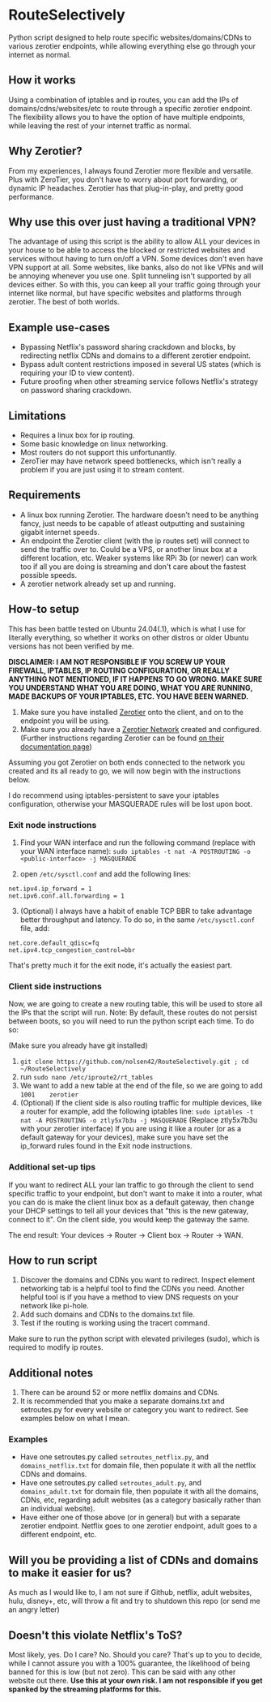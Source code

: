 # RouteSelectively
Python script designed to help route specific websites/domains/CDNs to various zerotier endpoints, while allowing everything else go through your internet as normal.

## How it works
Using a combination of iptables and ip routes, you can add the IPs of domains/cdns/websites/etc to route through a specific zerotier endpoint. The flexibility allows you to have the option of have multiple endpoints, while leaving the rest of your internet traffic as normal.

## Why Zerotier?

From my experiences, I always found Zerotier more flexible and versatile. Plus with ZeroTier, you don't have to worry about port forwarding, or dynamic IP headaches. Zerotier has that plug-in-play, and pretty good performance.

## Why use this over just having a traditional VPN?

The advantage of using this script is the ability to allow ALL your devices in your house to be able to access the blocked or restricted websites and services without having to turn on/off a VPN. Some devices don't even have VPN support at all.
Some websites, like banks, also do not like VPNs and will be annoying whenever you use one. Split tunneling isn't supported by all devices either.
So with this, you can keep all your traffic going through your internet like normal, but have specific websites and platforms through zerotier. The best of both worlds.

## Example use-cases

* Bypassing Netflix's password sharing crackdown and blocks, by redirecting netflix CDNs and domains to a different zerotier endpoint.
* Bypass adult content restrictions imposed in several US states (which is requiring your ID to view content).
* Future proofing when other streaming service follows Netflix's strategy on password sharing crackdown.

## Limitations

* Requires a linux box for ip routing.
* Some basic knowledge on linux networking.
* Most routers do not support this unfortunantly.
* ZeroTier may have network speed bottlenecks, which isn't really a problem if you are just using it to stream content.

## Requirements

* A linux box running Zerotier. The hardware doesn't need to be anything fancy, just needs to be capable of atleast outputting and sustaining gigabit internet speeds.
* An endpoint the Zerotier client (with the ip routes set) will connect to send the traffic over to. Could be a VPS, or another linux box at a different location, etc. Weaker systems like RPi 3b (or newer) can work too if all you are doing is streaming and don't care about the fastest possible speeds.
* A zerotier network already set up and running.

## How-to setup

This has been battle tested on Ubuntu 24.04(.1), which is what I use for literally everything, so whether it works on other distros or older Ubuntu versions has not been verified by me.

**DISCLAIMER: I AM NOT RESPONSIBLE IF YOU SCREW UP YOUR FIREWALL, IPTABLES, IP ROUTING CONFIGURATION, OR REALLY ANYTHING NOT MENTIONED, IF IT HAPPENS TO GO WRONG. MAKE SURE YOU UNDERSTAND WHAT YOU ARE DOING, WHAT YOU ARE RUNNING, MADE BACKUPS OF YOUR IPTABLES, ETC. YOU HAVE BEEN WARNED.**

1. Make sure you have installed [Zerotier](https://www.zerotier.com/download/) onto the client, and on to the endpoint you will be using.
2. Make sure you already have a [Zerotier Network](https://my.zerotier.com/) created and configured.
(Further instructions regarding Zerotier can be found [on their documentation page](https://docs.zerotier.com/))

Assuming you got Zerotier on both ends connected to the network you created and its all ready to go, we will now begin with the instructions below.

I do recommend using iptables-persistent to save your iptables configuration, otherwise your MASQUERADE rules will be lost upon boot.

### Exit node instructions
1. Find your WAN interface and run the following command (replace <public-interface> with your WAN interface name):
``sudo iptables -t nat -A POSTROUTING -o <public-interface> -j MASQUERADE``

2. open ``/etc/sysctl.conf`` and add the following lines:
```
net.ipv4.ip_forward = 1
net.ipv6.conf.all.forwarding = 1
```
3. (Optional) I always have a habit of enable TCP BBR to take advantage better throughput and latency. To do so, in the same ``/etc/sysctl.conf`` file, add:
```
net.core.default_qdisc=fq
net.ipv4.tcp_congestion_control=bbr
```
That's pretty much it for the exit node, it's actually the easiest part.

### Client side instructions

Now, we are going to create a new routing table, this will be used to store all the IPs that the script will run. Note: By default, these routes do not persist between boots, so you will need to run the python script each time.
To do so:

(Make sure you already have git installed)
1. ``git clone https://github.com/nolsen42/RouteSelectively.git ; cd ~/RouteSelectively``
1. run ``sudo nano /etc/iproute2/rt_tables``
2. We want to add a new table at the end of the file, so we are going to add ``1001    zerotier``
3. (Optional) If the client side is also routing traffic for multiple devices, like a router for example, add the following iptables line:
```sudo iptables -t nat -A POSTROUTING -o ztly5x7b3u -j MASQUERADE``` (Replace ztly5x7b3u with your zerotier interface)
If you are using it like a router (or as a default gateway for your devices), make sure you have set the ip_forward rules found in the Exit node instructions.

### Additional set-up tips

If you want to redirect ALL your lan traffic to go through the client to send specific traffic to your endpoint, but don't want to make it into a router, what you can do is make the client linux box as a default gateway, then change your DHCP settings to tell all your devices that "this is the new gateway, connect to it". On the client side, you would keep the gateway the same.

The end result: Your devices -> Router -> Client box -> Router -> WAN.


## How to run script

1. Discover the domains and CDNs you want to redirect. Inspect element networking tab is a helpful tool to find the CDNs you need. Another helpful tool is if you have a method to view DNS requests on your network like pi-hole.
2. Add such domains and CDNs to the domains.txt file.
3. Test if the routing is working using the tracert command.

Make sure to run the python script with elevated privileges (sudo), which is required to modify ip routes.

## Additional notes

1. There can be around 52 or more netflix domains and CDNs.
2. It is recommended that you make a separate domains.txt and setroutes.py for every website or category you want to redirect. See examples below on what I mean.

### Examples

* Have one setroutes.py called ``setroutes_netflix.py``, and ``domains_netflix.txt`` for domain file, then populate it with all the netflix CDNs and domains.
* Have one setroutes.py called ``setroutes_adult.py``, and ``domains_adult.txt`` for domain file, then populate it with all the domains, CDNs, etc, regarding adult websites (as a category basically rather than an individual website).
* Have either one of those above (or in general) but with a separate zerotier endpoint. Netflix goes to one zerotier endpoint, adult goes to a different endpoint, etc.

## Will you be providing a list of CDNs and domains to make it easier for us?

As much as I would like to, I am not sure if Github, netflix, adult websites, hulu, disney+, etc, will throw a fit and try to shutdown this repo (or send me an angry letter)

## Doesn't this violate Netflix's ToS?

Most likely, yes. Do I care? No. Should you care? That's up to you to decide, while I cannot assure you with a 100% guarantee, the likelihood of being banned for this is low (but not zero). This can be said with any other website out there. **Use this at your own risk. I am not responsible if you get spanked by the streaming platforms for this.**
